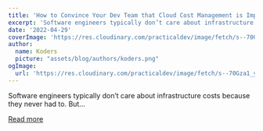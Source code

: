 ```yaml
---
title: 'How to Convince Your Dev Team that Cloud Cost Management is Important?'
excerpt: 'Software engineers typically don’t care about infrastructure costs because they never had to.  But...'
date: '2022-04-29'
coverImage: 'https://res.cloudinary.com/practicaldev/image/fetch/s--70Gza1_y--/c_imagga_scale,f_auto,fl_progressive,h_420,q_auto,w_1000/https://dev-to-uploads.s3.amazonaws.com/uploads/articles/uas9zi2dy3x52qbdxykf.jpg'
author:
  name: Koders
  picture: "assets/blog/authors/koders.png"
ogImage:
  url: 'https://res.cloudinary.com/practicaldev/image/fetch/s--70Gza1_y--/c_imagga_scale,f_auto,fl_progressive,h_420,q_auto,w_1000/https://dev-to-uploads.s3.amazonaws.com/uploads/articles/uas9zi2dy3x52qbdxykf.jpg'
---
```


Software engineers typically don’t care about infrastructure costs because they never had to.  But...

[Read more](https://dev.to/castai/how-to-convince-your-dev-team-that-cloud-cost-management-is-important-kl4)
